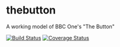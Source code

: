 # thebutton
A working model of BBC One's "The Button"

[![Build Status](https://travis-ci.org/burrowsa/thebutton.svg?branch=master)](https://travis-ci.org/burrowsa/thebutton)
[![Coverage Status](https://coveralls.io/repos/github/burrowsa/thebutton/badge.svg?branch=master)](https://coveralls.io/github/burrowsa/thebutton?branch=master)
